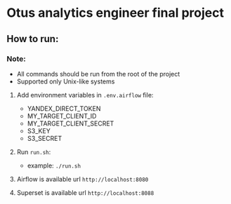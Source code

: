 # Otus analytics engineer final project

## How to run:

### Note: 
- All commands should be run from the root of the project
- Supported only Unix-like systems

1. Add environment variables in `.env.airflow` file:
   - YANDEX_DIRECT_TOKEN
   - MY_TARGET_CLIENT_ID
   - MY_TARGET_CLIENT_SECRET
   - S3_KEY
   - S3_SECRET

2. Run `run.sh`:
    - example: `./run.sh`

3. Airflow is available url `http://localhost:8080`

4. Superset is available url `http://localhost:8088`
